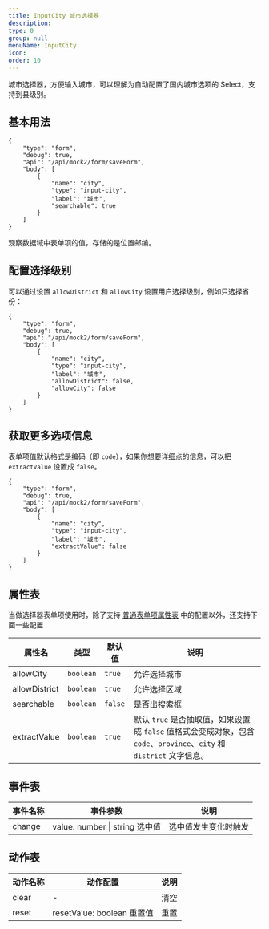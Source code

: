 ```yaml
---
title: InputCity 城市选择器
description:
type: 0
group: null
menuName: InputCity
icon:
order: 10
---
```


城市选择器，方便输入城市，可以理解为自动配置了国内城市选项的 Select，支持到县级别。

## 基本用法

```schema: scope="body"
{
    "type": "form",
    "debug": true,
    "api": "/api/mock2/form/saveForm",
    "body": [
        {
            "name": "city",
            "type": "input-city",
            "label": "城市",
            "searchable": true
        }
    ]
}
```

观察数据域中表单项的值，存储的是位置邮编。

## 配置选择级别

可以通过设置 `allowDistrict` 和 `allowCity` 设置用户选择级别，例如只选择省份：

```schema: scope="body"
{
    "type": "form",
    "debug": true,
    "api": "/api/mock2/form/saveForm",
    "body": [
        {
            "name": "city",
            "type": "input-city",
            "label": "城市",
            "allowDistrict": false,
            "allowCity": false
        }
    ]
}
```

## 获取更多选项信息

表单项值默认格式是编码（即 `code`），如果你想要详细点的信息，可以把 `extractValue` 设置成 `false`。

```schema: scope="body"
{
    "type": "form",
    "debug": true,
    "api": "/api/mock2/form/saveForm",
    "body": [
        {
            "name": "city",
            "type": "input-city",
            "label": "城市",
            "extractValue": false
        }
    ]
}
```

## 属性表

当做选择器表单项使用时，除了支持 [普通表单项属性表](./formitem#%E5%B1%9E%E6%80%A7%E8%A1%A8) 中的配置以外，还支持下面一些配置

| 属性名        | 类型      | 默认值  | 说明                                                                                                                  |
| ------------- | --------- | ------- | --------------------------------------------------------------------------------------------------------------------- |
| allowCity     | `boolean` | `true`  | 允许选择城市                                                                                                          |
| allowDistrict | `boolean` | `true`  | 允许选择区域                                                                                                          |
| searchable    | `boolean` | `false` | 是否出搜索框                                                                                                          |
| extractValue  | `boolean` | `true`  | 默认 `true` 是否抽取值，如果设置成 `false` 值格式会变成对象，包含 `code`、`province`、`city` 和 `district` 文字信息。 |

## 事件表

| 事件名称 | 事件参数                                                                                           | 说明 |
| -------- | -------------------------------------------------------------------------------------------------- | ---- |
| change    |  value: number \| string 选中值 | 选中值发生变化时触发 |

## 动作表

| 动作名称 | 动作配置                                                                                           | 说明 |
| -------- | -------------------------------------------------------------------------------------------------- | ---- |
| clear    |  - | 清空 |
| reset    |  resetValue: boolean 重置值 | 重置 |
